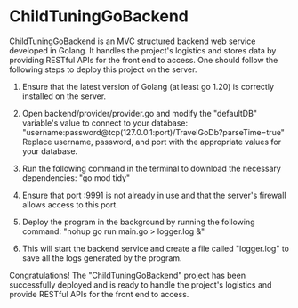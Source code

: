# ChildTuningGoBackend
ChildTuningGoBackend is an MVC structured backend web service developed in Golang.
It handles the project's logistics and stores data by providing RESTful APIs for the front end to access.
One should follow the following steps to deploy this project on the server.

1. Ensure that the latest version of Golang (at least go 1.20) is correctly installed on the server.

2. Open backend/provider/provider.go and modify the "defaultDB" variable's value to connect to your database:
   "username:password@tcp(127.0.0.1:port)/TravelGoDb?parseTime=true"
   Replace username, password, and port with the appropriate values for your database.

3. Run the following command in the terminal to download the necessary dependencies:
   "go mod tidy"
   
4. Ensure that port :9991 is not already in use and that the server's firewall allows access to this port.

5. Deploy the program in the background by running the following command:
   "nohup go run main.go > logger.log &"

6. This will start the backend service and create a file called "logger.log" to save all the logs generated by the program.

Congratulations! The "ChildTuningGoBackend" project has been successfully deployed and is ready to handle the project's logistics and provide RESTful APIs for the front end to access.
